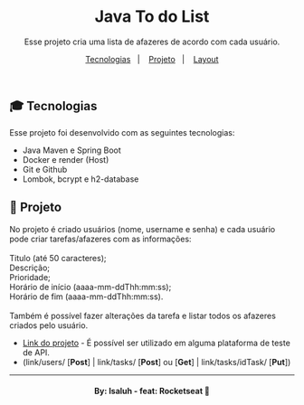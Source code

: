 <h1 align="center"> Java To do List </h1>

<p align="center">
Esse projeto cria uma lista de afazeres de acordo com cada usuário.<br/>
</p>

<p align="center">
  <a href="#-tecnologias">Tecnologias</a>&nbsp;&nbsp;&nbsp;|&nbsp;&nbsp;&nbsp;
  <a href="#-projeto">Projeto</a>&nbsp;&nbsp;&nbsp;|&nbsp;&nbsp;&nbsp;
  <a href="#-layout">Layout</a>
</p>

<br>

## 🎓 Tecnologias

Esse projeto foi desenvolvido com as seguintes tecnologias:

- Java Maven e Spring Boot
- Docker e render (Host)
- Git e Github
- Lombok, bcrypt e h2-database

## 📔 Projeto

No projeto é criado usuários (nome, username e senha) e cada usuário pode criar tarefas/afazeres com as informações:<br><br>
Titulo (até 50 caracteres);<br>
Descrição;<br>
Prioridade;<br>
Horário de início (aaaa-mm-ddThh:mm:ss);<br>
Horário de fim (aaaa-mm-ddThh:mm:ss).<br><br>
Também é possível fazer alterações da tarefa e listar todos os afazeres criados pelo usuário.






- [Link do projeto](https://todolistjava-rl50.onrender.com) - É possível ser utilizado em alguma plataforma de teste de API. <br>
- (link/users/ [**Post**] | link/tasks/ [**Post**] ou [**Get**] | link/tasks/idTask/ [**Put**])


---

<h4 align="center">By: Isaluh - feat: Rocketseat 🤍</h4>